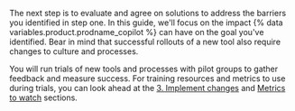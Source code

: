 The next step is to evaluate and agree on solutions to address the barriers you identified in step one. In this guide, we'll focus on the impact {% data variables.product.prodname_copilot %} can have on the goal you've identified. Bear in mind that successful rollouts of a new tool also require changes to culture and processes.

You will run trials of new tools and processes with pilot groups to gather feedback and measure success. For training resources and metrics to use during trials, you can look ahead at the [3. Implement changes](#3-implement-changes) and [Metrics to watch](#metrics-to-watch) sections.
